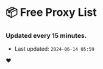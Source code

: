 # :package: Free Proxy List
### Updated every 15 minutes.

- Last updated: `2024-06-14 05:59`

:heart:
